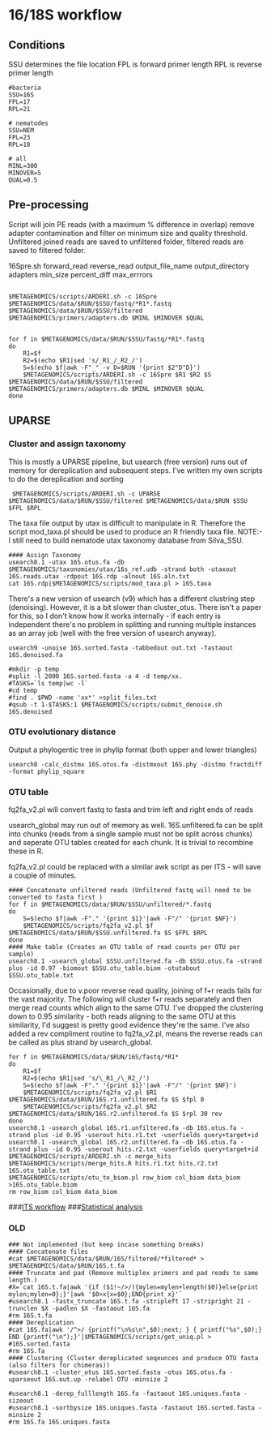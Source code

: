 # 16/18S workflow

## Conditions
SSU determines the file location
FPL is forward primer length
RPL is reverse primer length

```shell
#bacteria
SSU=16S
FPL=17 
RPL=21 

# nematodes
SSU=NEM 
FPL=23
RPL=18

# all
MINL=300
MINOVER=5
QUAL=0.5

```

## Pre-processing
Script will join PE reads (with a maximum % difference in overlap) remove adapter contamination and filter on minimum size and quality threshold.
Unfiltered joined reads are saved to unfiltered folder, filtered reads are saved to filtered folder.

16Spre.sh forward_read reverse_read output_file_name output_directory adapters min_size percent_diff max_errrors 

```shell

$METAGENOMICS/scripts/ARDERI.sh -c 16Spre $METAGENOMICS/data/$RUN/$SSU/fastq/*R1*.fastq  $METAGENOMICS/data/$RUN/$SSU/filtered $METAGENOMICS/primers/adapters.db $MINL $MINOVER $QUAL


for f in $METAGENOMICS/data/$RUN/$SSU/fastq/*R1*.fastq
do
    R1=$f
    R2=$(echo $R1|sed 's/_R1_/_R2_/')
    S=$(echo $f|awk -F"_" -v D=$RUN '{print $2"D"D}')
    $METAGENOMICS/scripts/ARDERI.sh -c 16Spre $R1 $R2 $S  $METAGENOMICS/data/$RUN/$SSU/filtered $METAGENOMICS/primers/adapters.db $MINL $MINOVER $QUAL
done   

```
## UPARSE

### Cluster and assign taxonomy
This is mostly a UPARSE pipeline, but usearch (free version) runs out of memory for dereplication and subsequent steps. I've written my own scripts to do the dereplication and sorting 


```shell
 $METAGENOMICS/scripts/ARDERI.sh -c UPARSE $METAGENOMICS/data/$RUN/$SSU/filtered $METAGENOMICS/data/$RUN $SSU $FPL $RPL
```

The taxa file output by utax is difficult to manipulate in R. Therefore the script mod_taxa.pl should be used to produce an R friendly taxa file. 
NOTE:- I still need to build nematode utax taxonomy database from Silva_SSU.

```shell
#### Assign Taxonomy
usearch8.1 -utax 16S.otus.fa -db $METAGENOMICS/taxonomies/utax/16s_ref.udb -strand both -utaxout 16S.reads.utax -rdpout 16S.rdp -alnout 16S.aln.txt
cat 16S.rdp|$METAGENOMICS/scripts/mod_taxa.pl > 16S.taxa
```

There's a new version of usearch (v9) which has a different clustring step (denoising). However, it is a bit slower than cluster_otus.
There isn't a paper for this, so I don't know how it works internally - if each entry is independent there's no problem in splitting and running multiple instances as an array job (well with the free version of usearch anyway).

``` shell
usearch9 -unoise 16S.sorted.fasta -tabbedout out.txt -fastaout 16S.denoised.fa

#mkdir -p temp 
#split -l 2000 16S.sorted.fasta -a 4 -d temp/xx.
#TASKS=`ls temp|wc -l`
#cd temp 
#find . $PWD -name 'xx*' >split_files.txt
#qsub -t 1-$TASKS:1 $METAGENOMICS/scripts/submit_denoise.sh 16S.denoised  
```

### OTU evolutionary distance

Output a phylogentic tree in phylip format (both upper and lower triangles)
```shell
usearch8 -calc_distmx 16S.otus.fa -distmxout 16S.phy -distmo fractdiff -format phylip_square
```

### OTU table 

fq2fa_v2.pl will convert fastq to fasta and trim left and right ends of reads

usearch_global may run out of memory as well. 16S.unfiltered.fa can be split into chunks (reads from a single sample must not be split across chunks) and seperate OTU tables created for each chunk. It is trivial to recombine these in R.

fq2fa_v2.pl could be replaced with a similar awk script as per ITS - will save a couple of minutes.
```shell
#### Concatenate unfiltered reads (Unfiltered fastq will need to be converted to fasta first )
for f in $METAGENOMICS/data/$RUN/$SSU/unfiltered/*.fastq
do
	S=$(echo $f|awk -F"." '{print $1}'|awk -F"/" '{print $NF}')
	$METAGENOMICS/scripts/fq2fa_v2.pl $f $METAGENOMICS/data/$RUN/$SSU.unfiltered.fa $S $FPL $RPL
done
#### Make table (Creates an OTU table of read counts per OTU per sample)
usearch8.1 -usearch_global $SSU.unfiltered.fa -db $SSU.otus.fa -strand plus -id 0.97 -biomout $SSU.otu_table.biom -otutabout $SSU.otu_table.txt
```

Occasionally, due to v.poor reverse read quality, joining of f+r reads fails for the vast majority. The following will cluster f+r reads separately and then merge read counts which align to the same OTU. I've dropped the clustering down to 0.95 similarity - both reads aligning to the same OTU at this similarity, I'd suggest is pretty good evidence they're the same. 
I've also added a rev compliment routine to fq2fa_v2.pl, means the reverse reads can be called as plus strand by usearch_global.

```shell
for f in $METAGENOMICS/data/$RUN/16S/fastq/*R1*
do
	R1=$f
	R2=$(echo $R1|sed 's/\_R1_/\_R2_/')
	S=$(echo $f|awk -F"." '{print $1}'|awk -F"/" '{print $NF}')
	$METAGENOMICS/scripts/fq2fa_v2.pl $R1 $METAGENOMICS/data/$RUN/16S.r1.unfiltered.fa $S $fpl 0
	$METAGENOMICS/scripts/fq2fa_v2.pl $R2 $METAGENOMICS/data/$RUN/16S.r2.unfiltered.fa $S $rpl 30 rev
done
usearch8.1 -usearch_global 16S.r1.unfiltered.fa -db 16S.otus.fa -strand plus -id 0.95 -userout hits.r1.txt -userfields query+target+id
usearch8.1 -usearch_global 16S.r2.unfiltered.fa -db 16S.otus.fa -strand plus -id 0.95 -userout hits.r2.txt -userfields query+target+id
$METAGENOMICS/scripts/ARDERI.sh -c merge_hits $METAGENOMICS/scripts/merge_hits.R hits.r1.txt hits.r2.txt 16S.otu_table.txt
$METAGENOMICS/scripts/otu_to_biom.pl row_biom col_biom data_biom >16S.otu_table.biom
rm row_biom col_biom data_biom
```

###[ITS workflow](../master//ITS%20workflow.md)
###[Statistical analysis](../master/statistical%20analysis.md)



### OLD
```
### Not implemented (but keep incase something breaks)
#### Concatenate files
#cat $METAGENOMICS/data/$RUN/16S/filtered/*filtered* > $METAGENOMICS/data/$RUN/16S.t.fa
#### Truncate and pad (Remove multiplex primers and pad reads to same length.)
#X=`cat 16S.t.fa|awk '{if ($1!~/>/){mylen=mylen+length($0)}else{print mylen;mylen=0};}'|awk '$0>x{x=$0};END{print x}'`
#usearch8.1 -fastx_truncate 16S.t.fa -stripleft 17 -stripright 21 -trunclen $X -padlen $X -fastaout 16S.fa
#rm 16S.t.fa
#### Dereplication
#cat 16S.fa|awk '/^>/ {printf("\n%s\n",$0);next; } { printf("%s",$0);}  END {printf("\n");}'|$METAGENOMICS/scripts/get_uniq.pl > #16S.sorted.fasta 
#rm 16S.fa
#### Clustering (Cluster dereplicated seqeunces and produce OTU fasta (also filters for chimeras))
#usearch8.1 -cluster_otus 16S.sorted.fasta -otus 16S.otus.fa -uparseout 16S.out.up -relabel OTU -minsize 2

#usearch8.1 -derep_fulllength 16S.fa -fastaout 16S.uniques.fasta -sizeout 
#usearch8.1 -sortbysize 16S.uniques.fasta -fastaout 16S.sorted.fasta -minsize 2
#rm 16S.fa 16S.uniques.fasta
```

